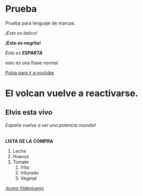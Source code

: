 # Prueba
Prueba para lenguaje de marcas.

*¡Esto es italico!*

**¡Esto es negrita!**

_Esto es **ESPARTA**_

esto es una frase normal

[Pulsa para ir a youtube](https://www.youtube.com/watch?v=dQw4w9WgXcQ)

# El volcan vuelve a reactivarse.

## Elvis esta vivo

###### España vuelve a ser una potencia mundial

**LISTA DE LA COMPRA**

1. Leche
1. Huevos
1. Tomate
   1. frito 
   1. triturado
   1. Vegetal

¡[Icono Videojuego](https://www.google.com/url?sa=i&url=https%3A%2F%2Fdestiny.fandom.com%2Fes%2Fwiki%2FDestiny_(saga)&psig=AOvVaw0Aq27N7ZCl3PI4v2vI10rB&ust=1633081560992000&source=images&cd=vfe&ved=0CAsQjRxqFwoTCPCk6IS1pvMCFQAAAAAdAAAAABAD)
